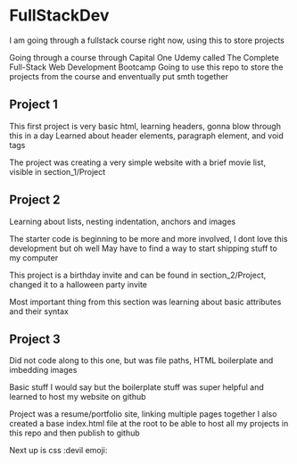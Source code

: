 # FullStackDev

I am going through a fullstack course right now, using this to store projects

Going through a course through Capital One Udemy called The Complete Full-Stack Web Development Bootcamp
Going to use this repo to store the projects from the course and enventually put smth together

## Project 1

This first project is very basic html, learning headers, gonna blow through this in a day
Learned about header elements, paragraph element, and void tags

The project was creating a very simple website with a brief movie list, visible in section_1/Project

## Project 2

Learning about lists, nesting indentation, anchors and images

The starter code is beginning to be more and more involved, I dont love this development but oh well
May have to find a way to start shipping stuff to my computer

This project is a birthday invite and can be found in section_2/Project, changed it to a halloween party invite

Most important thing from this section was learning about basic attributes and their syntax

## Project 3

Did not code along to this one, but was file paths, HTML boilerplate and imbedding images

Basic stuff I would say but the boilerplate stuff was super helpful and learned to host my website on github

Project was a resume/portfolio site, linking multiple pages together
I also created a base index.html file at the root to be able to host all my projects in this repo and then publish to github

Next up is css :devil emoji:
